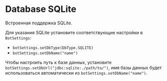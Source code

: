 # Database SQLite

Встроенная поддержка SQLite.

Для указания SQLite установите соответствующие настройки в `BotSettings`:

- `botSettings.setDbType(DbType.SQLITE)`
- `botSettings.setDbName("name")`

Чтобы настроить путь к базе данных, установите `botSettings.setDbUrl("jdbc:sqlite:./path/to/")`,
имя базы данных будет использоваться автоматически из `botSettings.setDbName("name")`.